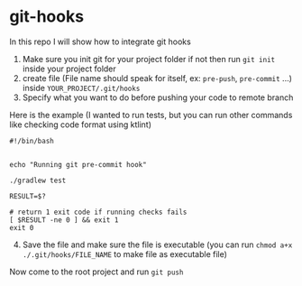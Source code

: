 # git-hooks

In this repo I will show how to integrate git hooks 
1. Make sure you init git for your project folder if not then run ```git init``` inside your project folder
2. create file (File name should speak for itself, ex: ```pre-push```, ```pre-commit``` ...) inside ```YOUR_PROJECT/.git/hooks```
3. Specify what you want to do before pushing your code to remote branch

Here is the example (I wanted to run tests, but you can run other commands like checking code format using ktlint)

```
#!/bin/bash


echo "Running git pre-commit hook"

./gradlew test

RESULT=$?

# return 1 exit code if running checks fails
[ $RESULT -ne 0 ] && exit 1
exit 0
```

4. Save the file and make sure the file is executable (you can run ```chmod a+x ./.git/hooks/FILE_NAME``` to make file as executable file)

Now come to the root project and run ```git push``` 
